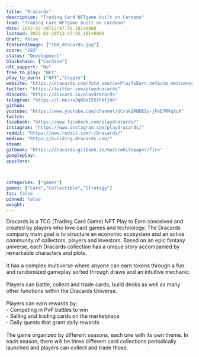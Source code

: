 ```yaml
---
title: "Dracards"
description: "Trading Card NFTgame built on Cardano"
lead: "Trading Card NFTgame built on Cardano"
date: 2022-02-28T12:47:55.181+0800
lastmod: 2022-02-28T12:47:55.181+0800
draft: false
featuredImage: ["100_dracards.jpg"]
score: "283"
status: "Development"
blockchain: ["Cardano"]
nft_support: "No"
free_to_play: "NFT"
play_to_earn: ["NFT","Crypto"]
website: "https://dracards.com/?utm_source=PlayToEarn.net&utm_medium=organic&utm_campaign=gamepage"
twitter: "https://twitter.com/playdracards"
discord: "https://discord.io/playdracards"
telegram: "https://t.me/+v2q6DaI55ChkYjhh"
github: 
youtube: "https://www.youtube.com/channel/UCruk1RNDESu-jFeD7MVqAcA"
twitch: 
facebook: "https://www.facebook.com/playdracards/"
instagram: "https://www.instagram.com/playdracards/"
reddit: "https://www.reddit.com/r/Dracards/"
medium: "https://building.dracards.com/"
steam: 
gitbook: "https://dracards.gitbook.io/main/whitepaper/fire"
googleplay: 
appstore: 

  
    
categories: ["games"]
games: ["Card","Collectible","Strategy"]
toc: false
pinned: false
weight: 
---
```

Dracards is a TCG (Trading Card Game) NFT Play to Earn conceived and created by players who love card games and technology. The Dracards company main goal is to structure an economic ecosystem and an active community of collectors, players and investors. Based on an epic fantasy universe, each Dracards collection has a unique story accompanied by remarkable characters and plots.<br> <br> It has a complex multiverse where anyone can earn tokens through a fun and randomized gameplay sorted through draws and an intuitive mechanic.<br> <br> Players can battle, collect and trade cards, build decks as well as many other functions within the Dracards Universe.<br> <br> Players can earn rewards by:<br> - Competing in PvP battles to win<br> - Selling and trading cards on the marketplace<br> - Daily quests that grant daily rewards<br> <br> The game organized by different seasons, each one with its own theme. In each season, there will be three different card collections periodically launched and players can collect and trade those.